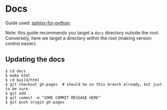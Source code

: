 # Docs

Guide used: [sphinx-for-python](https://gisellezeno.com/tutorials/sphinx-for-python-documentation.html).

Note: this guide recommends you target a `docs` directory outside the root. Conversely, here we target a directory 
within the root (making version control easier).

## Updating the docs

```
$ cd docs
$ make html
$ cd build/html
$ git checkout gh-pages  # should be on this branch already, but just to be sure.
$ git add .
$ git commit -m "SOME COMMIT MESSAGE HERE"
$ git push origin gh-pages
```
